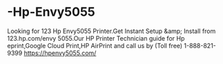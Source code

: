 # -Hp-Envy5055
Looking for 123 Hp Envy5055 Printer.Get Instant Setup &amp;amp; Install from 123.hp.com/envy 5055.Our HP Printer Technician guide for Hp eprint,Google Cloud Print,HP AirPrint and call us by (Toll free) 1-888-821-9399
https://hpenvy5055.com/
